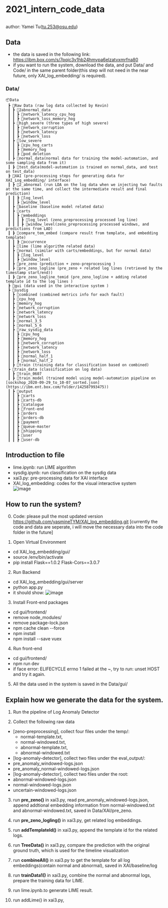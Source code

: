 # 2021_intern_code_data
## 
author: Yamei Tu(tu.253@osu.edu)

## Data
* the data is saved in the following link: https://ibm.box.com/s/7pqic3v1hb24hmvpa6elzatvxmrfna80
* if you want to run the system, download the data, and put Data/ and Code/ in the same parent folder(this step will not need in the near future, only XAI_log_embedding/ is required).

### Data/
```
📦Data
 ┣ 📂Raw Data (raw log data collected by Kevin)
 ┃ ┣ 📂2abnormal_data
 ┃ ┃ ┣ 📂network_latency_cpu_hog
 ┃ ┃ ┣ 📂network_loss_memory_hog
 ┃ ┣ 📂high_severe (three types of high severe)
 ┃ ┃ ┣ 📂network_corruption
 ┃ ┃ ┣ 📂network_latency
 ┃ ┃ ┣ 📂network_loss
 ┃ ┣ 📂low_severe
 ┃ ┃ ┣ 📂cpu_hog_carts
 ┃ ┃ ┣ 📂memory_hog
 ┃ ┃ ┣ 📂pod_deletion
 ┃ ┣ 📂normal_data(normal data for training the model-automation, and some sampling data from it)
 ┃ ┣ 📂test_data(model-automation is trained on normal_data, and test on test_data)
 ┣ 📂XAI (pre-processing steps for generating data for XAI_Log_embedding/ interface)
 ┃ ┣ 📂2_abnormal (run LDA on the log data when we injecting two faults at the same time, and collect the intermediate result and final prediction) 
 ┃ ┃ ┣ 📂log_level
 ┃ ┃ ┣ 📂window_level
 ┃ ┣ 📂baseline (baseline model related data) 
 ┃ ┣ 📂carts
 ┃ ┃ ┣ 📂embeddings
 ┃ ┃ ┃ ┣ 📂log_level (zeno_preprocessing processed log line) 
 ┃ ┃ ┃ ┣ 📂window_level(zeno_preprocessing processed windows, and predictions from LAD) 
 ┃ ┣ 📂compare_tem_embed (compare result from template, and embedding template) 
 ┃ ┃ ┣ 📂occurrence
 ┃ ┣ 📂lime (lime algorithm related data) 
 ┃ ┣ 📂normal (similar with carts/embeddings, but for normal data) 
 ┃ ┃ ┣ 📂log_level
 ┃ ┃ ┣ 📂window_level
 ┃ ┣ 📂pre_zeno (prediction + zeno-preprocessing )
 ┃ ┣ 📂pre_zeno_logline (pre_zeno + related log lines (retrieved by the timestamp start/end))
 ┃ ┣ 📂pre_zeno_logline_temid (pre_zeno_logline + adding related template id to the log lines ) 
 ┣ 📂gui (data used in the interactive system ) 
 ┣ 📂sysdig
 ┃ ┣ 📂combined (combined metrics info for each fault)
 ┃ ┣ 📂cpu_hog
 ┃ ┣ 📂memory_hog
 ┃ ┣ 📂network_corruption
 ┃ ┣ 📂network_latency
 ┃ ┣ 📂network_loss
 ┃ ┣ 📂normal_3_5
 ┃ ┣ 📂normal_5_6
 ┃ ┣ 📂raw_sysdig_data
 ┃ ┃ ┣ 📂cpu_hog
 ┃ ┃ ┣ 📂memory_hog
 ┃ ┃ ┣ 📂network_corruption
 ┃ ┃ ┣ 📂network_latency
 ┃ ┃ ┣ 📂network_loss
 ┃ ┃ ┣ 📂normal_half_1
 ┃ ┃ ┣ 📂normal_half_2
 ┃ ┣ 📂train (training data for classification based on combined) 
 ┣ 📂train_data (classification on log data) 
 ┃ ┣ 📂train_0607
 ┃ ┣ 📂train_model (trained model using model-automation pipeline on [sockshop_2020-09-29_to_10-07_sorted.json](https://ibm.ent.box.com/folder/142587993475))
 ┃ ┣ 📂output
 ┃ ┃ ┣ 📂carts
 ┃ ┃ ┣ 📂carts-db
 ┃ ┃ ┣ 📂catalogue
 ┃ ┃ ┣ 📂front-end
 ┃ ┃ ┣ 📂orders
 ┃ ┃ ┣ 📂orders-db
 ┃ ┃ ┣ 📂payment
 ┃ ┃ ┣ 📂queue-master
 ┃ ┃ ┣ 📂shipping
 ┃ ┃ ┣ 📂user
 ┃ ┃ ┣ 📂user-db
```
## Introduction to file 
* lime.ipynb: run LIME algorithm
* sysdig.ipynb: run classification on the sysdig data
* xai3.py: pre-processing data for XAI interface
* XAI_log_embedding: codes for the visual interactive system  
![image](https://github.ibm.com/Yamei-Tu/2021_intern_code_data/blob/master/Code/XAI_screenshot.png)

## How to run the system?
0. Code: please pull the most updated version https://github.com/yasmineTYM/XAI_log_embedding.git
[currently the code and data are seperate, i will move the necessary data into the code folder in the future]

1. Open Virtual Environment 
* cd XAI_log_embedding/gui/
* source /env/bin/activate
* pip install Flask==1.0.2 Flask-Cors==3.0.7

2. Run Backend
* cd XAI_log_embedding/gui/server
* python app.py 
* it should show:
![image](https://github.ibm.com/Yamei-Tu/2021_intern_code_data/blob/master/Code/backend.png)

3. Install Front-end packages 
* cd gui/frontend/
* remove node_modules/ 
* remove package-lock.json
* npm cache clean --force
* npm install 
* npm install --save vuex

4. Run front-end
* cd gui/frontend/
* npm run dev
* if face error: ELIFECYCLE errno 1 failed at the ~, try to run: unset HOST and try it again. 

5. All the data used in the system is saved in the Data/gui/

## Explain how we generate the data for the system. 
1. Run the pipeline of Log Anomaly Detector 


2. Collect the following raw data
- [zeno-preprocessing], collect four files under the temp/: 
  - normal-template.txt, 
  - normal-windowed.txt, 
  - abnormal-template.txt, 
  - abnormal-windowed.txt
- [log-anomaly-detector], collect two files under the eval_output/:
 - pre_anomaly_windowed-logs.json
 - pre_anomaly_normal-windowed-logs.json
- [log-anomaly-detector], collect two files under the root:
 - abnormal-windowed-logs.json
 - normal-windowed-logs.json
 - uncertain-windowed-logs.json
 
 3. run **pre_zeno()** in xai3.py, read pre_anomaly_windowed-logs.json, append addtional embedding information from normal-windowed.txt and abnormal-windowed.txt, saved in Data/XAI/pre_zeno. 
 
 4. run **pre_zeno_logling()** in xai3.py, get related log embeddings. 
 
 5. run **addTemplateId()** in xai3.py, append the template id for the related logs. 
 
 6. run **TreeData()** in xai3.py, compare the prediction with the original ground truth, which is used for the timeline visualization 
 
 7. run **combineAll()** in xai3.py to get the template for all log embeddings(contain normal and abnormal), saved in XAI/baseline/log
 
 8. run **trainData1()** in xai3.py, combine the normal and abnormal logs, prepare the training data for LIME. 
 
 9. run lime.ipynb.to generate LIME result.
 
 10. run addLime() in xai3.py, 
 
 
